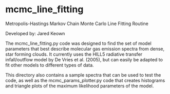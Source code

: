 # mcmc_line_fitting
Metropolis-Hastings Markov Chain Monte Carlo Line Fitting Routine

Developed by: Jared Keown

The mcmc_line_fitting.py code was designed to find the set of model parameters that best describe 
molecular gas emission spectra from dense, star forming clouds.  It currently 
uses the HILL5 radiative transfer infall/outflow model by De Vries et al. (2005),
but can easily be adapted to fit other models to different types of data.

This directory also contains a sample spectra that can be used to test the code, as well as
the mcmc_params_plotter.py code that creates histograms and triangle plots of the 
maximum likelihood parameters of the model. 
